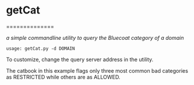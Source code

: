 # getCat
==============

*a simple commandline utility to query the Bluecoat category of a domain*

	usage: getCat.py -d DOMAIN

To customize, change the query server address in the utility.

The catbook in this example flags only three most common bad categories as RESTRICTED while others are as ALLOWED. 

